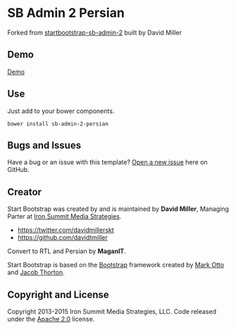 # SB Admin 2 Persian

Forked from [startbootstrap-sb-admin-2](https://github.com/IronSummitMedia/startbootstrap-sb-admin-2) built by David Miller

## Demo

[Demo](http://magnagroup.github.io/sb-admin-2-persian)

## Use

Just add to your bower components.

```
bower install sb-admin-2-persian
```

## Bugs and Issues

Have a bug or an issue with this template? [Open a new issue](https://github.com/magnagroup/sb-admin-2-persian/issues) here on GitHub.

## Creator

Start Bootstrap was created by and is maintained by **David Miller**, Managing Parter at [Iron Summit Media Strategies](http://www.ironsummitmedia.com/).

* https://twitter.com/davidmillerskt
* https://github.com/davidtmiller

Convert to RTL and Persian by **MaganIT**.

Start Bootstrap is based on the [Bootstrap](http://getbootstrap.com/) framework created by [Mark Otto](https://twitter.com/mdo) and [Jacob Thorton](https://twitter.com/fat).

## Copyright and License

Copyright 2013-2015 Iron Summit Media Strategies, LLC. Code released under the [Apache 2.0](https://github.com/IronSummitMedia/startbootstrap-sb-admin-2/blob/gh-pages/LICENSE) license.
